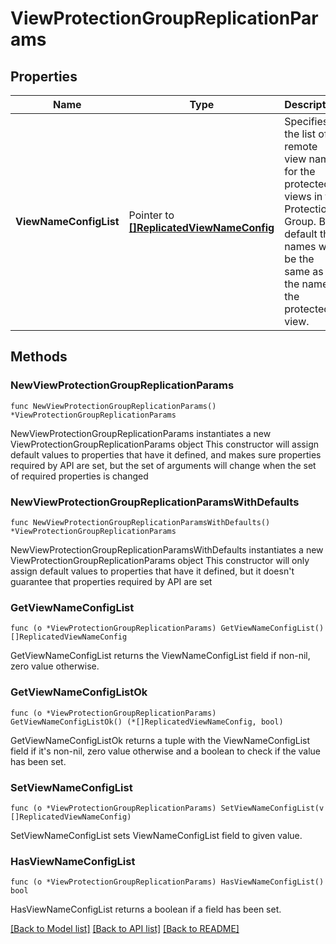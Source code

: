# ViewProtectionGroupReplicationParams

## Properties

Name | Type | Description | Notes
------------ | ------------- | ------------- | -------------
**ViewNameConfigList** | Pointer to [**[]ReplicatedViewNameConfig**](ReplicatedViewNameConfig.md) | Specifies the list of remote view names for the protected views in the Protection Group. By default the names will be the same as the name of the protected view. | [optional] 

## Methods

### NewViewProtectionGroupReplicationParams

`func NewViewProtectionGroupReplicationParams() *ViewProtectionGroupReplicationParams`

NewViewProtectionGroupReplicationParams instantiates a new ViewProtectionGroupReplicationParams object
This constructor will assign default values to properties that have it defined,
and makes sure properties required by API are set, but the set of arguments
will change when the set of required properties is changed

### NewViewProtectionGroupReplicationParamsWithDefaults

`func NewViewProtectionGroupReplicationParamsWithDefaults() *ViewProtectionGroupReplicationParams`

NewViewProtectionGroupReplicationParamsWithDefaults instantiates a new ViewProtectionGroupReplicationParams object
This constructor will only assign default values to properties that have it defined,
but it doesn't guarantee that properties required by API are set

### GetViewNameConfigList

`func (o *ViewProtectionGroupReplicationParams) GetViewNameConfigList() []ReplicatedViewNameConfig`

GetViewNameConfigList returns the ViewNameConfigList field if non-nil, zero value otherwise.

### GetViewNameConfigListOk

`func (o *ViewProtectionGroupReplicationParams) GetViewNameConfigListOk() (*[]ReplicatedViewNameConfig, bool)`

GetViewNameConfigListOk returns a tuple with the ViewNameConfigList field if it's non-nil, zero value otherwise
and a boolean to check if the value has been set.

### SetViewNameConfigList

`func (o *ViewProtectionGroupReplicationParams) SetViewNameConfigList(v []ReplicatedViewNameConfig)`

SetViewNameConfigList sets ViewNameConfigList field to given value.

### HasViewNameConfigList

`func (o *ViewProtectionGroupReplicationParams) HasViewNameConfigList() bool`

HasViewNameConfigList returns a boolean if a field has been set.


[[Back to Model list]](../README.md#documentation-for-models) [[Back to API list]](../README.md#documentation-for-api-endpoints) [[Back to README]](../README.md)


